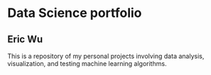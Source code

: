 # Data Science portfolio
## Eric Wu
This is a repository of my personal projects involving data analysis, visualization, and testing machine learning algorithms.
